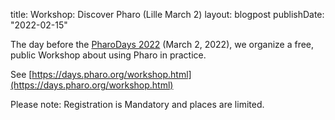 title: Workshop: Discover Pharo (Lille March 2)
layout: blogpost
publishDate: "2022-02-15"

The day before the [PharoDays 2022](https://days.pharo.org) \(March 2, 2022\), we organize a free, public Workshop about using Pharo in practice.

See [https://days.pharo.org/workshop.html](https://days.pharo.org/workshop.html)

Please note: Registration is Mandatory and places are limited.